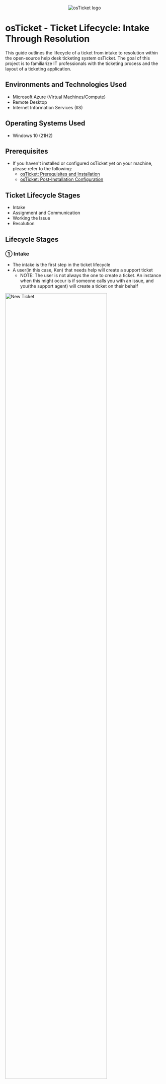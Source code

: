 <p align="center">
<img src="https://i.imgur.com/Clzj7Xs.png" alt="osTicket logo"/>
</p>

<h1>osTicket - Ticket Lifecycle: Intake Through Resolution</h1>
This guide outlines the lifecycle of a ticket from intake to resolution within the open-source help desk ticketing system osTicket.  The goal of this project is to familiarize IT professionals with the ticketing process and the layout of a ticketing application.

<br />


<h2>Environments and Technologies Used</h2>

- Microsoft Azure (Virtual Machines/Compute)
- Remote Desktop
- Internet Information Services (IIS)

<h2>Operating Systems Used </h2>

- Windows 10</b> (21H2)

<h2>Prerequisites</h2>

- If you haven't installed or configured osTicket yet on your machine, please refer to the following:
  - <a href="https://github.com/christianDCdev/osTicket-prereqs">osTicket: Prerequisites and Installation</a>
  - <a href="https://github.com/christianDCdev/osTicket-post-install-config">osTicket: Post-Installation Configuration</a>

<h2>Ticket Lifecycle Stages</h2>

- Intake
- Assignment and Communication
- Working the Issue
- Resolution

<h2>Lifecycle Stages</h2>

<h3>&#9312; Intake</h3>

<p>

- The intake is the first step in the ticket lifecycle
- A user(in this case, Ken) that needs help will create a support ticket
  - NOTE: The user is not always the one to create a ticket.  An instance when this might occur is if someone calls you with an issue, and you(the support agent) will create a ticket on their behalf
<img src="https://i.imgur.com/Wl0nYZ6.png" height="80%" width="80%" alt="New Ticket"/>

</p>
<br />

<h3>&#9313; Assignment and Communication</h3>

<p>

- Support Agent(John Doe) logs in and looks to see if there are any open tickets for him to work on
<img src="https://i.imgur.com/3OBlIh8.png" height="80%" width="80%" alt="Open Ticket"/>

- Support agent(John Doe) reads the ticket and assesses the issue
- If ticket is unclear on the severity of the situation, support agent(John Doe) will message the user(Ken) to gather more information so he could make an informed decision on how to proceed
- Support agent(John Doe) will then update the SLA(Sev-A, Sev-B, Sev-C, etc) and assign either himself, another agent, or another department to work the ticket to resolution
<img src="https://i.imgur.com/bgn9FRO.png" height="80%" width="80%" alt="Ticket assignment"/>
  
</p>
<br />

<h3>&#9314; Working the Issue</h3>

<p>

- While working the issue, support agent(John Doe) should constantly be updating the ticket thread with troubleshooting that has been done, and any new information that has been obtained
<img src="https://i.imgur.com/agqPTqr.png" height="80%" width="80%" alt="Ticket thread"/>
  
</p>
<br />

<h3>&#9315; Resolution</h3>

<p>

- At this point, the issue has been addressed and a solution has been implemented
- The support agent(John Doe) will now confirm with the user(Ken) that the issue has been resolved after the implementation of the solution
- If the solution presented by the support agent(John Doe) does not fix the issue, then the support agent(John Doe) will go back to troubleshooting and working the issue to find another solution
- Once confirmed that the solution works, support agent(John Doe) will now document any details that have not already been noted, then set the ticket status to "Closed"
<img src="https://i.imgur.com/hX17qKk.png" height="80%" width="80%" alt="Closed tickets"/>
  
</p>

<h2>Final Thoughts</h2>

<p>

This project serves as the foundation for what any IT professional that works tickets will do on a daily basis.  There will be many different scenarios that will occur on the job, but the structure and steps taken to resolve each ticket will generally be the same.  Hopefully this project helps you better understand the lifecycle of a ticket and what you can expect when working a job in this role.

</p>

<h2 align=center>Thank you and good luck on your future endeavours! 🎉</h2>

